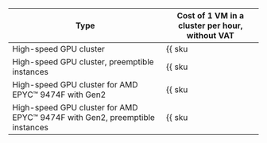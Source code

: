 | Type | Cost of 1 VM in a cluster per hour, without VAT |
--- | ---
| High-speed GPU cluster | {{ sku|USD|compute_gpu.vm.gpu.infiniband.ic|string }} |
| High-speed GPU cluster, preemptible instances | {{ sku|USD|compute_gpu.vm.gpu.infiniband.ic.preemptible|string }} |
| High-speed GPU cluster for AMD EPYC™ 9474F with Gen2 | {{ sku|USD|compute_gpu.vm.gpu.infiniband.ic_v3i|string }} |
| High-speed GPU cluster for AMD EPYC™ 9474F with Gen2, preemptible instances | {{ sku|USD|compute_gpu.vm.gpu.infiniband.ic_v3i.preemptible|string }} |